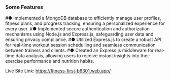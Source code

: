 ### Some Features
#●	Implemented a MongoDB database to efficiently manage user profiles, fitness plans, and progress tracking, ensuring a personalized experience for every user.
#●	Implemented secure authentication and authorization mechanisms using Node.js and Express.js, safeguarding user data and ensuring privacy compliance.
#●	Utilized Express.js to create a robust API for real-time workout session schedulling and seamless communication between trainers and clients.
#●	Created an Express.js middleware for real-time data analysis, allowing users to receive instant insights into their exercise performance and nutrition habits. 


Live Site Link: https://fitness-first-b6301.web.app/
